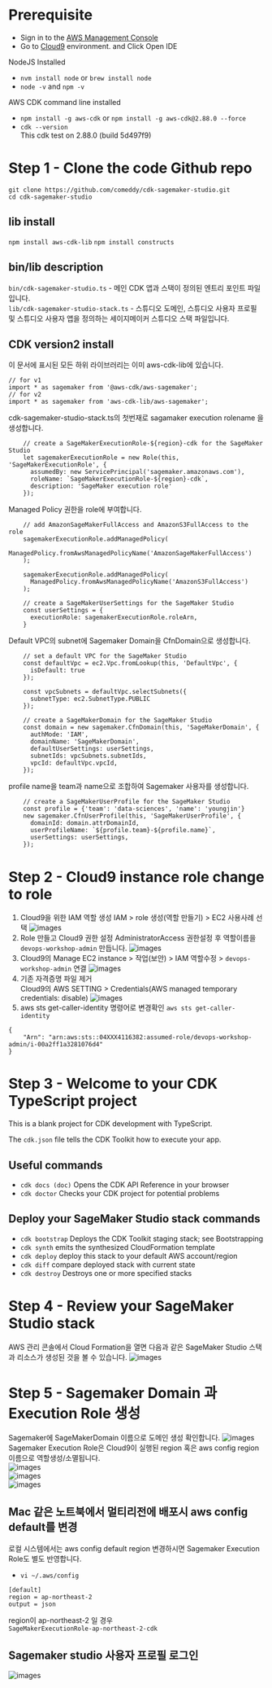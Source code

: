 # Prerequisite

* Sign in to the [AWS Management Console](https://console.aws.amazon.com/)
* Go to [Cloud9](https://console.aws.amazon.com/cloud9/) environment. and Click Open IDE

NodeJS Installed
* `nvm install node` or `brew install node`
* `node -v` and `npm -v`

AWS CDK command line installed
* `npm install -g aws-cdk` or `npm install -g aws-cdk@2.88.0 --force`
* `cdk --version`<br>
  This cdk test on 2.88.0 (build 5d497f9)

# Step 1 - Clone the code Github repo
`git clone https://github.com/comeddy/cdk-sagemaker-studio.git`<br>
`cd cdk-sagemaker-studio`

## lib install 
`npm install aws-cdk-lib`
`npm install constructs`

## bin/lib description
`bin/cdk-sagemaker-studio.ts` - 메인 CDK 앱과 스택이 정의된 엔트리 포인트 파일입니다.<br>
`lib/cdk-sagemaker-studio-stack.ts` -  스튜디오 도메인, 스튜디오 사용자 프로필 및 스튜디오 사용자 앱을 정의하는 세이지메이커 스튜디오 스택 파일입니다.

## CDK version2 install
이 문서에 표시된 모든 하위 라이브러리는 이미 aws-cdk-lib에 있습니다.
```
// for v1
import * as sagemaker from '@aws-cdk/aws-sagemaker';
// for v2
import * as sagemaker from 'aws-cdk-lib/aws-sagemaker';
```

cdk-sagemaker-studio-stack.ts의 첫번재로 sagamaker execution rolename 을 생성합니다. 
```
    // create a SageMakerExecutionRole-${region}-cdk for the SageMaker Studio
    let sagemakerExecutionRole = new Role(this, 'SageMakerExecutionRole', {
      assumedBy: new ServicePrincipal('sagemaker.amazonaws.com'),
      roleName: `SageMakerExecutionRole-${region}-cdk`,
      description: 'SageMaker execution role'
    });
```

Managed Policy 권한을 role에 부여합니다.
```
    // add AmazonSageMakerFullAccess and AmazonS3FullAccess to the role
    sagemakerExecutionRole.addManagedPolicy(
      ManagedPolicy.fromAwsManagedPolicyName('AmazonSageMakerFullAccess')
    );

    sagemakerExecutionRole.addManagedPolicy(
      ManagedPolicy.fromAwsManagedPolicyName('AmazonS3FullAccess')
    );
    
    // create a SageMakerUserSettings for the SageMaker Studio
    const userSettings = {
      executionRole: sagemakerExecutionRole.roleArn,
    }
```

Default VPC의 subnet에 Sagemaker Domain을 CfnDomain으로 생성합니다.
```
    // set a default VPC for the SageMaker Studio
    const defaultVpc = ec2.Vpc.fromLookup(this, 'DefaultVpc', {
      isDefault: true
    });

    const vpcSubnets = defaultVpc.selectSubnets({
      subnetType: ec2.SubnetType.PUBLIC
    });

    // create a SageMakerDomain for the SageMaker Studio
    const domain = new sagemaker.CfnDomain(this, 'SageMakerDomain', {
      authMode: 'IAM',
      domainName: 'SageMakerDomain',
      defaultUserSettings: userSettings,
      subnetIds: vpcSubnets.subnetIds,
      vpcId: defaultVpc.vpcId,
    });
```

profile name을 team과 name으로 조합하여 Sagemaker 사용자를 생성합니다.
```
    // create a SageMakerUserProfile for the SageMaker Studio
    const profile = {'team': 'data-sciences', 'name': 'youngjin'}
    new sagemaker.CfnUserProfile(this, 'SageMakerUserProfile', {
      domainId: domain.attrDomainId,
      userProfileName: `${profile.team}-${profile.name}`,
      userSettings: userSettings,
    });
```
# Step 2 - Cloud9 instance role change to role
1. Cloud9을 위한 IAM 역할 생성
   IAM > role 생성(역할 만들기) > EC2 사용사례 선택
   ![images](images/ec2-role.png)    
2. Role 만들고 Cloud9 권한 설정
   AdministratorAccess 권한설정 후 역할이름을 `devops-workshop-admin` 만듭니다.
   ![images](images/devops-workshop-admin-role.png)
3. Cloud9의 Manage EC2 instance > 작업(보안) > IAM 역할수정 > `devops-workshop-admin` 연결
   ![images](images/instance-role-change.png)
4. 기존 자격증명 파일 제거  
   Cloud9의 AWS SETTING > Credentials(AWS managed temporary credentials: disable)
   ![images](images/diable-temporary.png)
5. aws sts get-caller-identity 명령어로 변경확인
  `aws sts get-caller-identity`<br>
```
{
    "Arn": "arn:aws:sts::04XXX4116382:assumed-role/devops-workshop-admin/i-00a2ff1a3281076d4"
}
```
# Step 3 - Welcome to your CDK TypeScript project
This is a blank project for CDK development with TypeScript.

The `cdk.json` file tells the CDK Toolkit how to execute your app.

## Useful commands
* `cdk docs (doc)`  Opens the CDK API Reference in your browser
* `cdk doctor`      Checks your CDK project for potential problems

## Deploy your SageMaker Studio stack commands
* `cdk bootstrap`   Deploys the CDK Toolkit staging stack; see Bootstrapping
* `cdk synth`       emits the synthesized CloudFormation template
* `cdk deploy`      deploy this stack to your default AWS account/region
* `cdk diff`        compare deployed stack with current state
* `cdk destroy`     Destroys one or more specified stacks

# Step 4 - Review your SageMaker Studio stack
AWS 관리 콘솔에서 Cloud Formation을 열면 다음과 같은 SageMaker Studio 스택과 리소스가 생성된 것을 볼 수 있습니다.
![images](images/cloudformation.png)

# Step 5 - Sagemaker Domain 과 Execution Role 생성
Sagemaker에 SageMakerDomain 이름으로 도메인 생성 확인합니다.
![images](images/sagemaker.png)<br>
Sagemaker Execution Role은 Cloud9이 실행된 region 혹은 aws config region 이름으로 역할생성/소멸됩니다.<br>
![images](images/domain-sagamaker.png)<br>
![images](images/sagemaker-profile.png)<br>
![images](images/sagemaker-studio-0.png)
## Mac 같은 노트북에서 멀티리전에 배포시 aws config default를 변경
로컬 시스템에서는 aws config default region 변경하시면 Sagemaker Execution Role도 별도 반영합니다.<br>
* `vi ~/.aws/config`
```
[default]
region = ap-northeast-2
output = json
```
region이 ap-northeast-2 일 경우<br>
```SageMakerExecutionRole-ap-northeast-2-cdk```

## Sagemaker studio 사용자 프로필 로그인
![images](images/sagemaker-studio.png)